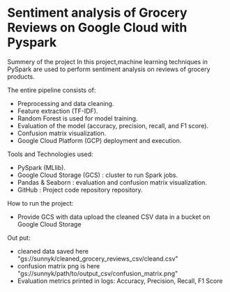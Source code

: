 # Sentiment analysis of Grocery Reviews on Google Cloud with Pyspark

Summery of the project 
In this project,machine learning techniques in PySpark are used to perform sentiment analysis on reviews of grocery products.

The entire pipeline consists of: 
- Preprocessing and data cleaning.
- Feature extraction (TF-IDF).
- Random Forest is used for model training.
- Evaluation of the model (accuracy, precision, recall, and F1 score).
- Confusion matrix visualization.
- Google Cloud Platform (GCP) deployment and execution.
 
Tools and Technologies used:
- PySpark (MLlib). 
- Google Cloud Storage (GCS) : cluster to run Spark jobs.
- Pandas & Seaborn : evaluation and confusion matrix visualization.
- GitHub : Project code repository repository.

How to run the project:
 - Provide GCS with data upload the cleaned CSV data in a bucket on Google Cloud Storage 

  Out put:   
 - cleaned data saved here "gs://sunnyk/cleaned_grocery_reviews_csv/cleand.csv"
 - confusion matrix png is here "gs://sunnyk/path/to/output_csv/confusion_matrix.png"
 - Evaluation metrics printed in logs: Accuracy, Precision, Recall, F1 Score
